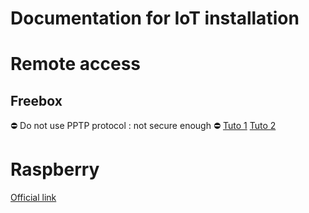 # Documentation for IoT installation

# Remote access

## Freebox
:no_entry: Do not use PPTP protocol : not secure enough :no_entry:
[Tuto 1](https://forum.freenews.fr/index.php?topic=117463.0)
[Tuto 2](https://blog.genma.fr/?La-Freebox-v6-dispose-d-un-serveur-et-d-un-client-VPN)

# Raspberry
[Official link](https://www.raspberrypi.org/documentation/configuration/security.md)
